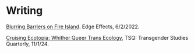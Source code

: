 # Writing

[Blurring Barriers on Fire Island](https://edgeeffects.net/queer-ecology-fire-island/). Edge Effects, 6/2/2022.

[Cruising Ecotopia: Whither Queer Trans Ecology](https://read.dukeupress.edu/tsq/article-abstract/11/4/694/393781/Cruising-EcotopiaWhither-Queer-Trans-Ecology?redirectedFrom=fulltext), TSQ: Transgender Studies Quarterly, 11/1/24.
